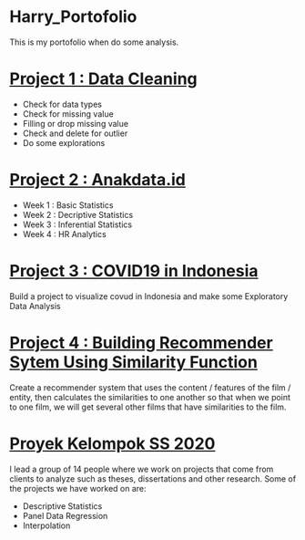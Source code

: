 # Harry_Portofolio
This is my portofolio when do some analysis.
# [Project 1 : Data Cleaning](https://github.com/harrymaringantua/harrymaringantua.github.io/tree/main/Data%20Cleaning)
* Check for data types
* Check for missing value
* Filling or drop missing value
* Check and delete for outlier
* Do some explorations

# [Project 2 : Anakdata.id](https://github.com/harrymaringantua/harrymaringantua.github.io/tree/main/Anakdata.id)
* Week 1 : Basic Statistics
* Week 2 : Decriptive Statistics
* Week 3 : Inferential Statistics
* Week 4 : HR Analytics

# [Project 3 : COVID19 in Indonesia](https://github.com/harrymaringantua/harrymaringantua.github.io/tree/main/Covid-19%20Project)
Build a project to visualize covud in Indonesia and make some Exploratory Data Analysis

# [Project 4 : Building Recommender Sytem Using Similarity Function ](https://github.com/harrymaringantua/harrymaringantua.github.io/tree/main/Building%20Recommender%20System%20using%20SImilarity%20Function%20in%20Python)
Create a recommender system that uses the content / features of the film / entity, then calculates the similarities to one another so that when we point to one film, we will get several other films that have similarities to the film.

# [Proyek Kelompok SS 2020](https://github.com/harrymaringantua/harrymaringantua.github.io/tree/main/Proyek%20Kelompok%20SS)
I lead a group of 14 people where we work on projects that come from clients to analyze such as theses, dissertations and other research. Some of the projects we have worked on are:
* Descriptive Statistics
* Panel Data Regression
* Interpolation

